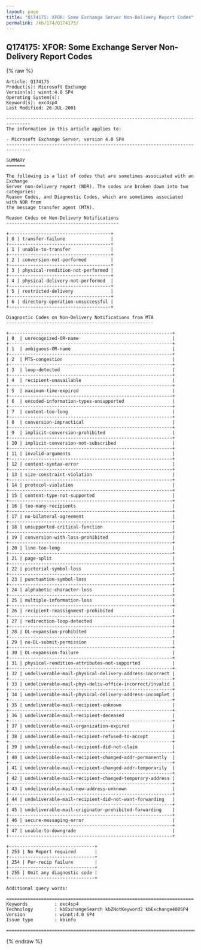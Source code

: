 ```yaml
---
layout: page
title: "Q174175: XFOR: Some Exchange Server Non-Delivery Report Codes"
permalink: /kb/174/Q174175/
---
```


## Q174175: XFOR: Some Exchange Server Non-Delivery Report Codes

{% raw %}

	Article: Q174175
	Product(s): Microsoft Exchange
	Version(s): winnt:4.0 SP4
	Operating System(s): 
	Keyword(s): exc4sp4
	Last Modified: 26-JUL-2001
	
	-------------------------------------------------------------------------------
	The information in this article applies to:
	
	- Microsoft Exchange Server, version 4.0 SP4 
	-------------------------------------------------------------------------------
	
	SUMMARY
	=======
	
	The following is a list of codes that are sometimes associated with an Exchange
	Server non-delivery report (NDR). The codes are broken down into two categories:
	Reason Codes, and Diagnostic Codes, which are sometimes associated with NDR from
	the message transfer agent (MTA).
	
	Reason Codes on Non-Delivery Notifications
	------------------------------------------
	
	+--------------------------------------+
	| 0 | transfer-failure                 | 
	+--------------------------------------+
	| 1 | unable-to-transfer               | 
	+--------------------------------------+
	| 2 | conversion-not-performed         | 
	+--------------------------------------+
	| 3 | physical-rendition-not-performed | 
	+--------------------------------------+
	| 4 | physical-delivery-not-performed  | 
	+--------------------------------------+
	| 5 | restricted-delivery              | 
	+--------------------------------------+
	| 6 | directory-operation-unsuccessful | 
	+--------------------------------------+
	
	Diagnostic Codes on Non-Delivery Notifications from MTA
	-------------------------------------------------------
	
	+-------------------------------------------------------------+
	| 0  | unrecognized-OR-name                                   | 
	+-------------------------------------------------------------+
	| 1  | ambiguous-OR-name                                      | 
	+-------------------------------------------------------------+
	| 2  | MTS-congestion                                         | 
	+-------------------------------------------------------------+
	| 3  | loop-detected                                          | 
	+-------------------------------------------------------------+
	| 4  | recipient-unavailable                                  | 
	+-------------------------------------------------------------+
	| 5  | maximum-time-expired                                   | 
	+-------------------------------------------------------------+
	| 6  | encoded-information-types-unsupported                  | 
	+-------------------------------------------------------------+
	| 7  | content-too-long                                       | 
	+-------------------------------------------------------------+
	| 8  | conversion-impractical                                 | 
	+-------------------------------------------------------------+
	| 9  | implicit-conversion-prohibited                         | 
	+-------------------------------------------------------------+
	| 10 | implicit-conversion-not-subscribed                     | 
	+-------------------------------------------------------------+
	| 11 | invalid-arguments                                      | 
	+-------------------------------------------------------------+
	| 12 | content-syntax-error                                   | 
	+-------------------------------------------------------------+
	| 13 | size-constraint-violation                              | 
	+-------------------------------------------------------------+
	| 14 | protocol-violation                                     | 
	+-------------------------------------------------------------+
	| 15 | content-type-not-supported                             | 
	+-------------------------------------------------------------+
	| 16 | too-many-recipients                                    | 
	+-------------------------------------------------------------+
	| 17 | no-bilateral-agreement                                 | 
	+-------------------------------------------------------------+
	| 18 | unsupported-critical-function                          | 
	+-------------------------------------------------------------+
	| 19 | conversion-with-loss-prohibited                        | 
	+-------------------------------------------------------------+
	| 20 | line-too-long                                          | 
	+-------------------------------------------------------------+
	| 21 | page-split                                             | 
	+-------------------------------------------------------------+
	| 22 | pictorial-symbol-loss                                  | 
	+-------------------------------------------------------------+
	| 23 | punctuation-symbol-loss                                | 
	+-------------------------------------------------------------+
	| 24 | alphabetic-character-loss                              | 
	+-------------------------------------------------------------+
	| 25 | multiple-information-loss                              | 
	+-------------------------------------------------------------+
	| 26 | recipient-reassignment-prohibited                      | 
	+-------------------------------------------------------------+
	| 27 | redirection-loop-detected                              | 
	+-------------------------------------------------------------+
	| 28 | DL-expansion-prohibited                                | 
	+-------------------------------------------------------------+
	| 29 | no-DL-submit-permission                                | 
	+-------------------------------------------------------------+
	| 30 | DL-expansion-failure                                   | 
	+-------------------------------------------------------------+
	| 31 | physical-rendition-attributes-not-supported            | 
	+-------------------------------------------------------------+
	| 32 | undeliverable-mail-physical-delivery-address-incorrect | 
	+-------------------------------------------------------------+
	| 33 | undeliverable-mail-phys-deliv-office-incorrect/invalid | 
	+-------------------------------------------------------------+
	| 34 | undeliverable-mail-physical-delivery-address-incomplet | 
	+-------------------------------------------------------------+
	| 35 | undeliverable-mail-recipient-unknown                   | 
	+-------------------------------------------------------------+
	| 36 | undeliverable-mail-recipient-deceased                  | 
	+-------------------------------------------------------------+
	| 37 | undeliverable-mail-organization-expired                | 
	+-------------------------------------------------------------+
	| 38 | undeliverable-mail-recipient-refused-to-accept         | 
	+-------------------------------------------------------------+
	| 39 | undeliverable-mail-recipient-did-not-claim             | 
	+-------------------------------------------------------------+
	| 40 | undeliverable-mail-recipient-changed-addr-permanently  | 
	+-------------------------------------------------------------+
	| 41 | undeliverable-mail-recipient-changed-addr-temporarily  | 
	+-------------------------------------------------------------+
	| 42 | undeliverable-mail-recipient-changed-temporary-address | 
	+-------------------------------------------------------------+
	| 43 | undeliverable-mail-new-address-unknown                 | 
	+-------------------------------------------------------------+
	| 44 | undeliverable-mail-recipient-did-not-want-forwarding   | 
	+-------------------------------------------------------------+
	| 45 | undeliverable-mail-originator-prohibited-forwarding    | 
	+-------------------------------------------------------------+
	| 46 | secure-messaging-error                                 | 
	+-------------------------------------------------------------+
	| 47 | unable-to-downgrade                                    | 
	+-------------------------------------------------------------+
	
	+--------------------------------+
	| 253 | No Report required       | 
	+--------------------------------+
	| 254 | Per-recip failure        | 
	+--------------------------------+
	| 255 | Omit any diagnostic code | 
	+--------------------------------+
	
	Additional query words:
	
	======================================================================
	Keywords          : exc4sp4 
	Technology        : kbExchangeSearch kbZNotKeyword2 kbExchange400SP4
	Version           : winnt:4.0 SP4
	Issue type        : kbinfo
	
	=============================================================================
	

{% endraw %}
